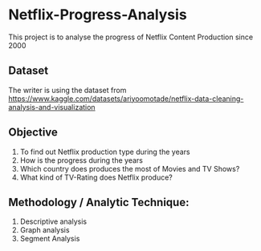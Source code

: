 # Netflix-Progress-Analysis
This project is to analyse the progress of Netflix Content Production since 2000

## Dataset
The writer is using the dataset from https://www.kaggle.com/datasets/ariyoomotade/netflix-data-cleaning-analysis-and-visualization

## Objective
1. To find out Netflix production type during the years
2. How is the progress during the years
3. Which country does produces the most of Movies and TV Shows?
4. What kind of TV-Rating does Netflix produce?

## Methodology / Analytic Technique:
1. Descriptive analysis
2. Graph analysis
3. Segment Analysis


